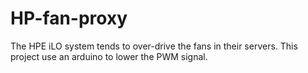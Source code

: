 # HP-fan-proxy
The HPE iLO system tends to over-drive the fans in their servers. This project use an arduino to lower the PWM signal.
